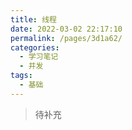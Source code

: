 ```yaml
---
title: 线程
date: 2022-03-02 22:17:10
permalink: /pages/3d1a62/
categories:
  - 学习笔记
  - 并发
tags:
  - 基础
---
```

> 待补充
